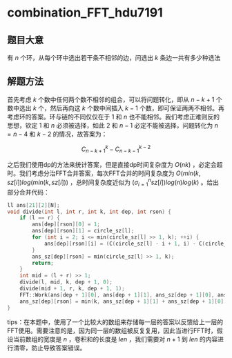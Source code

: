 # combination_FFT_hdu7191

## 题目大意

有 $n$ 个环，从每个环中选出若干条不相邻的边，问选出 $k$ 条边一共有多少种选法

## 解题方法

首先考虑 $k$ 个数中任何两个数不相邻的组合，可以将问题转化，即从 $n - k + 1$ 个数中选出 $k$ 个，然后再向这 $k$ 个数中间插入 $k - 1$ 个数，即可保证两两不相邻。再考虑环的答案。环与链的不同仅仅在于 $1$ 和 $n$ 也不能相邻。我们考虑正难则反的思想，钦定 $1$ 和 $n$ 必须被选择，如此 $2$ 和 $n - 1$ 必定不能被选择，问题转化为 $n = n - 4$ 和 $k - 2$ 的情况，故答案为：

$$ C_{n - k + 1}^{k} - C_{n - k - 1}^{k - 2} $$

之后我们使用dp的方法来统计答案，但是直接dp时间复杂度为 $O(nk)$ ，必定会超时。我们考虑分治FFT合并答案，每次FFT合并的时间复杂度为 $O(min(k, sz[i])log(min(k, sz[i]))$ ，总时间复杂度近似为 $(\sigma_{i = 1}^{n} sz[i]) log(n) log(k)$ 。给出部分合并代码：

```C
ll ans[21][2][N];
void divide(int l, int r, int k, int dep, int rson) {
	if (l == r) {
		ans[dep][rson][0] = 1;
		ans[dep][rson][1] = circle_sz[l];
		for (int i = 2; i <= min(circle_sz[l] >> 1, k); ++i) {
			ans[dep][rson][i] = (C(circle_sz[l] - i + 1, i) - C(circle_sz[l] - i - 1, i - 2) + MOD) % MOD;
		}
		ans_sz[dep][rson] = min(circle_sz[l] >> 1, k);
		return;
	}
	int mid = (l + r) >> 1;
	divide(l, mid, k, dep + 1, 0);
	divide(mid + 1, r, k, dep + 1, 1);
	FFT::Work(ans[dep + 1][0], ans[dep + 1][1], ans_sz[dep + 1][0], ans_sz[dep + 1][1], ans[dep][rson]);
	ans_sz[dep][rson] = min(k, ans_sz[dep + 1][1] + ans_sz[dep + 1][0]);
}
```

tips：在本题中，使用了一个比较大的数组来存储每一层的答案以反馈给上一层的FFT使用。需要注意的是，因为同一层的数组被反复复用，因此当进行FFT时，假设当前数组的宽度是 $n$ ，卷积和的长度是 $len$ ，我们需要对 $n + 1$ 到 $len$ 的内容进行清零，防止导致答案错误。

